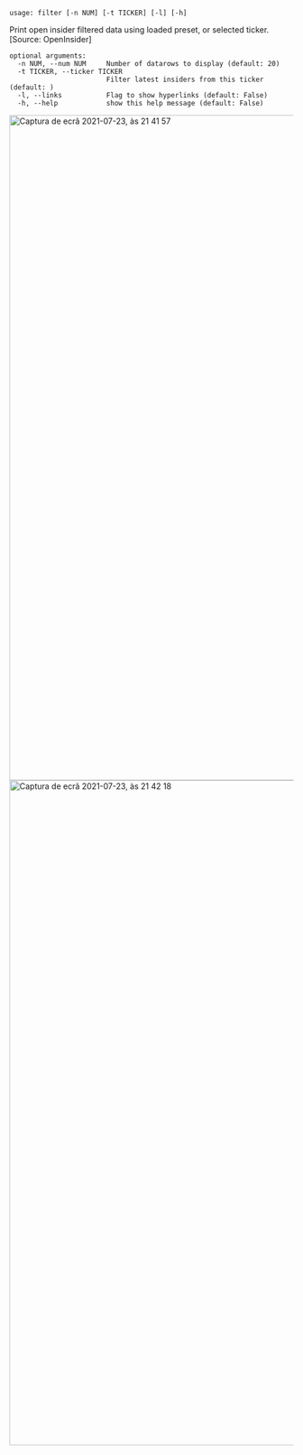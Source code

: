 ```
usage: filter [-n NUM] [-t TICKER] [-l] [-h]
```

Print open insider filtered data using loaded preset, or selected ticker. [Source: OpenInsider]

```
optional arguments:
  -n NUM, --num NUM     Number of datarows to display (default: 20)
  -t TICKER, --ticker TICKER
                        Filter latest insiders from this ticker (default: )
  -l, --links           Flag to show hyperlinks (default: False)
  -h, --help            show this help message (default: False)
```

<img width="1179" alt="Captura de ecrã 2021-07-23, às 21 41 57" src="https://user-images.githubusercontent.com/25267873/126839373-a4376c84-77a9-4abc-b7ed-aec11e6469a3.png">

<img width="1179" alt="Captura de ecrã 2021-07-23, às 21 42 18" src="https://user-images.githubusercontent.com/25267873/126839376-a5dd8502-1d5e-4038-932c-55b9c2d77233.png">
